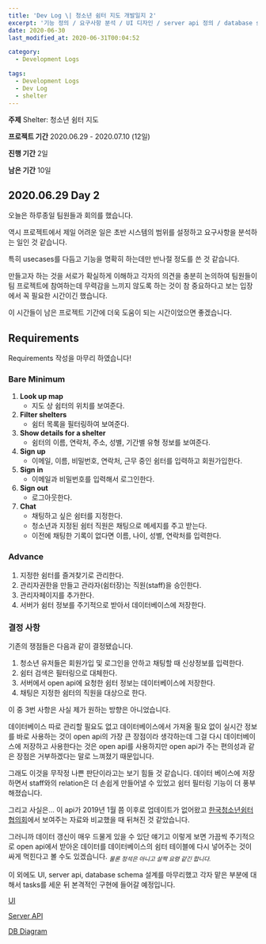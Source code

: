 ```yaml
---
title: 'Dev Log \| 청소년 쉼터 지도 개발일지 2'
excerpt: '기능 정의 / 요구사항 분석 / UI 디자인 / server api 정의 / database scheam 정의'
date: 2020-06-30
last_modified_at: 2020-06-31T00:04:52

category:
  - Development Logs

tags:
  - Development Logs
  - Dev Log
  - shelter
---
```


**주제** Shelter: 청소년 쉼터 지도

**프로젝트 기간** 2020.06.29 - 2020.07.10 (12일)

**진행 기간** 2일

**남은 기간** 10일



## 2020.06.29 Day 2
오늘은 하루종일 팀원들과 회의를 했습니다.

역시 프로젝트에서 제일 어려운 일은 초반 시스템의 범위를 설정하고 요구사항을 분석하는 일인 것 같습니다.

특히 usecases를 다듬고 기능을 명확히 하는데만 반나절 정도를 쓴 것 같습니다.

만들고자 하는 것을 서로가 확실하게 이해하고 각자의 의견을 충분히 논의하여 팀원들이 팀 프로젝트에 참여하는데 무력감을 느끼지 않도록 하는 것이 참 중요하다고 보는 입장에서 꼭 필요한 시간이긴 했습니다.

이 시간들이 남은 프로젝트 기간에 더욱 도움이 되는 시간이었으면 좋겠습니다.



## Requirements
Requirements 작성을 마무리 하였습니다!

### Bare Minimum
1. **Look up map**
    * 지도 상 쉼터의 위치를 보여준다.
2. **Filter shelters**
    * 쉼터 목록을 필터링하여 보여준다.
3. **Show details for a shelter**
    * 쉼터의 이름, 연락처, 주소, 성별, 기간별 유형 정보를 보여준다.
4. **Sign up**
    * 이메일, 이름, 비밀번호, 연락처, 근무 중인 쉼터를 입력하고 회원가입한다.
5. **Sign in**
    * 이메일과 비밀번호를 입력해서 로그인한다.
6. **Sign out**
    * 로그아웃한다.
7. **Chat**
    * 채팅하고 싶은 쉼터를 지정한다.
    * 청소년과 지정된 쉼터 직원은 채팅으로 메세지를 주고 받는다.
    * 이전에 채팅한 기록이 없다면 이름, 나이, 성별, 연락처를 입력한다.

### Advance
1. 지정한 쉼터를 즐겨찾기로 관리한다.
1. 관리자권한을 만들고 관라자(쉼터장)는 직원(staff)을 승인한다.
1. 관리자페이지를 추가한다.
1. 서버가 쉼터 정보를 주기적으로 받아서 데이터베이스에 저장한다.

### 결정 사항
기존의 쟁점들은 다음과 같이 결정됐습니다.
  1. 청소년 유저들은 회원가입 및 로그인을 안하고 채팅할 때 신상정보를 입력한다.
  1. 쉼터 검색은 필터링으로 대체한다.
  1. 서버에서 open api에 요청한 쉼터 정보는 데이터베이스에 저장한다.
  1. 채팅은 지정한 쉼터의 직원을 대상으로 한다.

이 중 3번 사항은 사실 제가 원하는 방향은 아니었습니다.

데이터베이스 따로 관리할 필요도 없고 데이터베이스에서 가져올 필요 없이 실시간 정보를 바로 사용하는 것이 open api의 가장 큰 장점이라 생각하는데 그걸 다시 데이터베이스에 저장하고 사용한다는 것은 open api를 사용하지만 open api가 주는 편의성과 같은 장점은 거부하겠다는 말로 느껴졌기 때문입니다.

그래도 이것을 무작정 나쁜 판단이라고는 보기 힘들 것 같습니다. 데이터 베이스에 저장하면서 staff와의 relation은 더 손쉽게 만들어낼 수 있었고 쉼터 필터링 기능이 더 풍부해졌습니다.

그리고 사실은... 이 api가 2019년 1월 쯤 이후로 업데이트가 없어왔고 [한국청소년쉼터협의회](http://jikimi.or.kr/guide/country_kysa.php)에서 보여주는 자료와 비교했을 때 뒤쳐진 것 같았습니다.

그러니까 데이터 갱신이 매우 드물게 있을 수 있단 얘기고 이렇게 보면 가끔씩 주기적으로 open api에서 받아온 데이터를 데이터베이스의 쉼터 테이블에 다시 넣어주는 것이 싸게 먹힌다고 볼 수도 있겠습니다. *<sub>물론 정석은 아니고 살짝 요령 같긴 합니다.</sub>*


이 외에도 UI, server api, database schema 설계를 마무리했고 각자 맡은 부분에 대해서 tasks를 세운 뒤 본격적인 구현에 들어갈 예정입니다.

[UI](https://snaag818671.invisionapp.com/freehand/Shelter-vA3fNsNLH)

[Server API](https://app.gitbook.com/@bmwismw/s/shelt/v/shelter/)

[DB Diagram](https://dbdiagram.io/d/5efaef610425da461f040bdd)